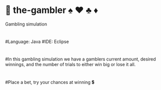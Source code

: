 # :game_die: the-gambler :spades: :hearts: :clubs: :diamonds:
Gambling simulation
#
#Language: Java
#IDE: Eclipse
#
#In this gambling simulation we have a gamblers current amount, desired winnings, and the number of trials to either win big or lose it all.
#
#Place a bet, try your chances at winning :heavy_dollar_sign:
